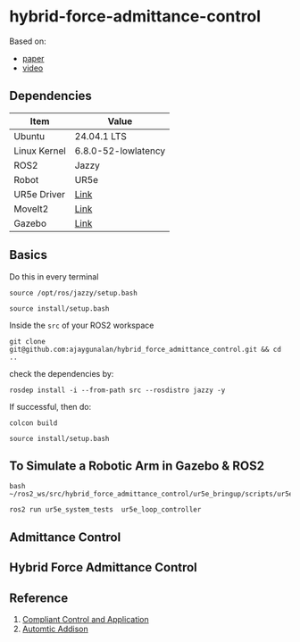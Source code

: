 # hybrid-force-admittance-control

Based on:
- [paper](https://doi.org/10.1109/LRA.2023.3270036)
- [video](https://www.youtube.com/watch?v=rm8Irnc8v2M)

## Dependencies
| Item           | Value                                                                    |
|----------------|--------------------------------------------------------------------------|
| Ubuntu         | 24.04.1 LTS                                                              |
| Linux Kernel   | 6.8.0-52-lowlatency                                                      |
| ROS2           | Jazzy                                                                    |
| Robot          | UR5e                                                                     |
| UR5e Driver    | [Link](https://github.com/UniversalRobots/Universal_Robots_ROS2_Driver)  |
| MoveIt2        | [Link](https://moveit.ai/install-moveit2/binary/)                        |
| Gazebo         | [Link](https://gazebosim.org/docs/latest/ros_installation/)              |


## Basics

Do this in every terminal
```
source /opt/ros/jazzy/setup.bash
```

```
source install/setup.bash
```

Inside the `src` of your ROS2 workspace

```
git clone git@github.com:ajaygunalan/hybrid_force_admittance_control.git && cd ..
```

check the dependencies by:

```
rosdep install -i --from-path src --rosdistro jazzy -y
```

If successful, then do: 

```
colcon build
```

```
source install/setup.bash
```


## To Simulate a Robotic Arm in Gazebo & ROS2

```
bash ~/ros2_ws/src/hybrid_force_admittance_control/ur5e_bringup/scripts/ur5e_gazebo.sh
```

```
ros2 run ur5e_system_tests  ur5e_loop_controller
```
## Admittance Control
## Hybrid Force Admittance Control




## Reference

1. [Compliant Control and Application](https://github.com/MingshanHe/Compliant-Control-and-Application)
2. [Automtic Addison](https://automaticaddison.com/how-to-simulate-a-robotic-arm-in-gazebo-ros-2-jazzy/)
